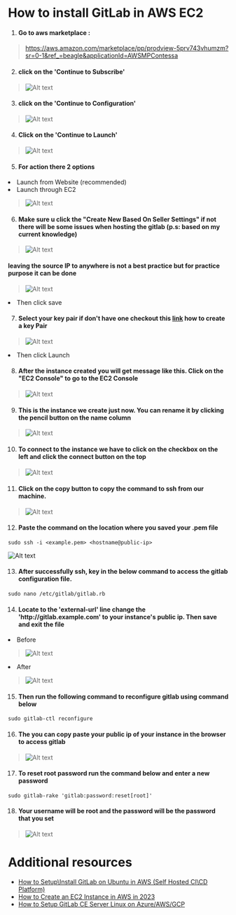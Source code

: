 <h1>How to install GitLab in AWS EC2</h1>

1. <h4> Go to aws marketplace : </h4>

> <https://aws.amazon.com/marketplace/pp/prodview-5prv743vhumzm?sr=0-1&ref_=beagle&applicationId=AWSMPContessa>

2. <h4> click on the 'Continue to Subscribe'</h4>

> ![Alt text](/images/image.png)

3. <h4>click on the 'Continue to Configuration'</h4>

> ![Alt text](/images/image-1.png)

4. <h4>Click on the 'Continue to Launch'</h4>

> ![Alt text](/images/image-2.png)

5. <h4>For action there 2 options</h4>

<li>Launch from Website (recommended)</li>
<li>Launch through EC2 </li>

> ![Alt text](/images/image-3.png)

6. <h4>Make sure u click the "Create New Based On Seller Settings" if not there will be some issues when hosting the gitlab (p.s: based on my current knowledge) </h4>

> ![Alt text](images/image-4.png)

<h4> leaving the source IP to anywhere is not a best practice but for practice purpose it can be done </h4>

> ![Alt text](images/image-5.png)

<li> Then click save </li>

7. <h4>Select your key pair if don't have one checkout this <a href ='https://youtu.be/0Gz-PUnEUF0?si=oLEpVGrPryO18BHc&t=247'>link</a> how to create a key Pair</h4>

> ![Alt text](images/image-7.png)

<li> Then click Launch</li>

8. <h4>After the instance created you will get message like this. Click on the "EC2 Console" to go to the EC2 Console</h4>

> ![Alt text](images/image-8.png)

9. <h4>This is the instance we create just now. You can rename it by clicking the pencil button on the name column</h4>

> ![Alt text](images/image-10.png)

10. <h4>To connect to the instance we have to click on the checkbox on the left and click the connect button on the top<h4>

> ![Alt text](images/image-11.png)

11. <h4>Click on the copy button to copy the command to ssh from our machine.</h4>

> ![Alt text](images/image-12.png)

12. <h4>Paste the command on the location where you saved your .pem file</h4>

```
sudo ssh -i <example.pem> <hostname@public-ip>
```

![Alt text](images/image-13.png)

13. <h4>After successfully ssh, key in the below command to access the gitlab configuration file.</h4>

```
sudo nano /etc/gitlab/gitlab.rb
```

14. <h4>Locate to the 'external-url' line change the 'http://gitlab.example.com' to your instance's public ip. Then save and exit the file </h4>

<li>Before</li>

> ![Alt text](images/image-14.png)

<li>After</li>

> ![Alt text](images/image-15.png)

15. <h4>Then run the following command to reconfigure gitlab using command below </h4>

```
sudo gitlab-ctl reconfigure
```

16. <h4> The you can copy paste your public ip of your instance in the browser to access gitlab</h4>
> ![Alt text](images/image-16.png)

17. <h4>To reset root password run the command below and enter a new password</h4>

```
sudo gitlab-rake 'gitlab:password:reset[root]'
```

18. <h4>Your username will be root and the password will be the password that you set</h4>

> ![Alt text](images/image-17.png)

<h1>Additional resources</h1>

<ul>
<li><a href ='https://youtu.be/LCyTCoZ2YoI?si=yFgd5qWd1QiMhJFk'>How to Setup\Install GitLab on Ubuntu in AWS (Self Hosted CI\CD Platform)</a></li>
<li><a href ='https://youtu.be/0Gz-PUnEUF0?si=wezF9Gan2fDP08Ib'>How to Create an EC2 Instance in AWS in 2023</a></li>

<li><a href ='https://cloudinfrastructureservices.co.uk/how-to-setup-gitlab-ce-server-on-azure-aws-gcp/'>How to Setup GitLab CE Server Linux on Azure/AWS/GCP
</a></li>
</ul>
